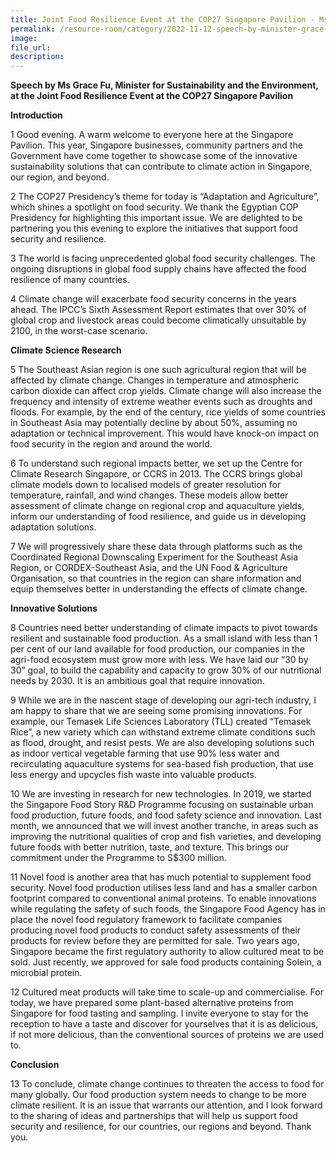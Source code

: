 ```yaml
---  
title: Joint Food Resilience Event at the COP27 Singapore Pavilion - Ms Grace Fu
permalink: /resource-room/category/2022-11-12-speech-by-minister-grace-fu-joint-food-resilience-event
image:  
file_url:  
description:  
---  
```


**Speech by Ms Grace Fu, Minister for Sustainability and the Environment, at the Joint Food Resilience Event at the COP27 Singapore Pavilion**

**Introduction**

1 Good evening. A warm welcome to everyone here at the Singapore Pavilion. This year, Singapore businesses, community partners and the Government have come together to showcase some of the innovative sustainability solutions that can contribute to climate action in Singapore, our region, and beyond.

2 The COP27 Presidency’s theme for today is “Adaptation and Agriculture”, which shines a spotlight on food security. We thank the Egyptian COP Presidency for highlighting this important issue. We are delighted to be partnering you this evening to explore the initiatives that support food security and resilience. 

3 The world is facing unprecedented global food security challenges. The ongoing disruptions in global food supply chains have affected the food resilience of many countries. 

4 Climate change will exacerbate food security concerns in the years ahead. The IPCC’s Sixth Assessment Report estimates that over 30% of global crop and livestock areas could become climatically unsuitable by 2100, in the worst-case scenario.

**Climate Science Research**

5 The Southeast Asian region is one such agricultural region that will be affected by climate change. Changes in temperature and atmospheric carbon dioxide can affect crop yields. Climate change will also increase the frequency and intensity of extreme weather events such as droughts and floods. For example, by the end of the century, rice yields of some countries in Southeast Asia may potentially decline by about 50%, assuming no adaptation or technical improvement. This would have knock-on impact on food security in the region and around the world.

6 To understand such regional impacts better, we set up the Centre for Climate Research Singapore, or CCRS in 2013. The CCRS brings global climate models down to localised models of greater resolution for temperature, rainfall, and wind changes. These models allow better assessment of climate change on regional crop and aquaculture yields, inform our understanding of food resilience, and guide us in developing adaptation solutions.

7 We will progressively share these data through platforms such as the Coordinated Regional Downscaling Experiment for the Southeast Asia Region, or CORDEX-Southeast Asia, and the UN Food & Agriculture Organisation, so that countries in the region can share information and equip themselves better in understanding the effects of climate change.

**Innovative Solutions**

8 Countries need better understanding of climate impacts to pivot towards resilient and sustainable food production. As a small island with less than 1 per cent of our land available for food production, our companies in the agri-food ecosystem must grow more with less. We have laid our “30 by 30” goal, to build the capability and capacity to grow 30% of our nutritional needs by 2030. It is an ambitious goal that require innovation. 

9 While we are in the nascent stage of developing our agri-tech industry, I am happy to share that we are seeing some promising innovations. For example, our Temasek Life Sciences Laboratory (TLL) created “Temasek Rice”, a new variety which can withstand extreme climate conditions such as flood, drought, and resist pests. We are also developing solutions such as indoor vertical vegetable farming that use 90% less water and recirculating aquaculture systems for sea-based fish production, that use less energy and upcycles fish waste into valuable products. 

10 We are investing in research for new technologies. In 2019, we started the Singapore Food Story R&D Programme focusing on sustainable urban food production, future foods, and food safety science and innovation. Last month, we announced that we will invest another tranche, in areas such as improving the nutritional qualities of crop and fish varieties, and developing future foods with better nutrition, taste, and texture. This brings our commitment under the Programme to S$300 million. 

11 Novel food is another area that has much potential to supplement food security. Novel food production utilises less land and has a smaller carbon footprint compared to conventional animal proteins. To enable innovations while regulating the safety of such foods, the Singapore Food Agency has in place the novel food regulatory framework to facilitate companies producing novel food products to conduct safety assessments of their products for review before they are permitted for sale. Two years ago, Singapore became the first regulatory authority to allow cultured meat to be sold. Just recently, we approved for sale food products containing Solein, a microbial protein. 

12 Cultured meat products will take time to scale-up and commercialise. For today, we have prepared some plant-based alternative proteins from Singapore for food tasting and sampling. I invite everyone to stay for the reception to have a taste and discover for yourselves that it is as delicious, if not more delicious, than the conventional sources of proteins we are used to. 

**Conclusion**

13 To conclude, climate change continues to threaten the access to food for many globally. Our food production system needs to change to be more climate resilient. It is an issue that warrants our attention, and I look forward to the sharing of ideas and partnerships that will help us support food security and resilience, for our countries, our regions and beyond. Thank you.
